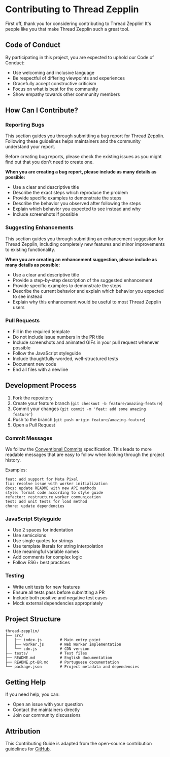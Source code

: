 # Contributing to Thread Zepplin

First off, thank you for considering contributing to Thread Zepplin! It's people like you that make Thread Zepplin such a great tool.

## Code of Conduct

By participating in this project, you are expected to uphold our Code of Conduct:

- Use welcoming and inclusive language
- Be respectful of differing viewpoints and experiences
- Gracefully accept constructive criticism
- Focus on what is best for the community
- Show empathy towards other community members

## How Can I Contribute?

### Reporting Bugs

This section guides you through submitting a bug report for Thread Zepplin. Following these guidelines helps maintainers and the community understand your report.

Before creating bug reports, please check the existing issues as you might find out that you don't need to create one.

**When you are creating a bug report, please include as many details as possible:**

* Use a clear and descriptive title
* Describe the exact steps which reproduce the problem
* Provide specific examples to demonstrate the steps
* Describe the behavior you observed after following the steps
* Explain which behavior you expected to see instead and why
* Include screenshots if possible

### Suggesting Enhancements

This section guides you through submitting an enhancement suggestion for Thread Zepplin, including completely new features and minor improvements to existing functionality.

**When you are creating an enhancement suggestion, please include as many details as possible:**

* Use a clear and descriptive title
* Provide a step-by-step description of the suggested enhancement
* Provide specific examples to demonstrate the steps
* Describe the current behavior and explain which behavior you expected to see instead
* Explain why this enhancement would be useful to most Thread Zepplin users

### Pull Requests

* Fill in the required template
* Do not include issue numbers in the PR title
* Include screenshots and animated GIFs in your pull request whenever possible
* Follow the JavaScript styleguide
* Include thoughtfully-worded, well-structured tests
* Document new code
* End all files with a newline

## Development Process

1. Fork the repository
2. Create your feature branch (`git checkout -b feature/amazing-feature`)
3. Commit your changes (`git commit -m 'feat: add some amazing feature'`)
4. Push to the branch (`git push origin feature/amazing-feature`)
5. Open a Pull Request

### Commit Messages

We follow the [Conventional Commits](https://www.conventionalcommits.org/) specification. This leads to more readable messages that are easy to follow when looking through the project history.

Examples:

```
feat: add support for Meta Pixel
fix: resolve issue with worker initialization
docs: update README with new API methods
style: format code according to style guide
refactor: restructure worker communication
test: add unit tests for load method
chore: update dependencies
```

### JavaScript Styleguide

* Use 2 spaces for indentation
* Use semicolons
* Use single quotes for strings
* Use template literals for string interpolation
* Use meaningful variable names
* Add comments for complex logic
* Follow ES6+ best practices

### Testing

* Write unit tests for new features
* Ensure all tests pass before submitting a PR
* Include both positive and negative test cases
* Mock external dependencies appropriately

## Project Structure

```
thread-zepplin/
├── src/
│   ├── index.js        # Main entry point
│   ├── worker.js       # Web Worker implementation
│   └── cdn.js          # CDN version
├── tests/              # Test files
├── README.md           # English documentation
├── README.pt-BR.md     # Portuguese documentation
└── package.json        # Project metadata and dependencies
```

## Getting Help

If you need help, you can:

* Open an issue with your question
* Contact the maintainers directly
* Join our community discussions

## Attribution

This Contributing Guide is adapted from the open-source contribution guidelines for [GitHub](https://github.com/github/docs/blob/main/CONTRIBUTING.md). 